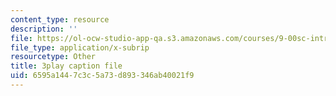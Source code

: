 ```yaml
---
content_type: resource
description: ''
file: https://ol-ocw-studio-app-qa.s3.amazonaws.com/courses/9-00sc-introduction-to-psychology-fall-2011/6595a1447c3c5a73d893346ab40021f9_vf1U3Nt3HQk.srt
file_type: application/x-subrip
resourcetype: Other
title: 3play caption file
uid: 6595a144-7c3c-5a73-d893-346ab40021f9
---
```

